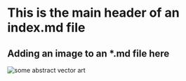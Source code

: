 # This is the main header of an index.md file

## Adding an image to an *.md file here
![some abstract vector art](https://images.unsplash.com/photo-1653118417780-d21a56fe1b1e?w=500&auto=format&fit=crop&q=60&ixlib=rb-4.0.3&ixid=M3wxMjA3fDB8MHxzZWFyY2h8M3x8dmVjdG9yJTIwYXJ0fGVufDB8fDB8fHww)
